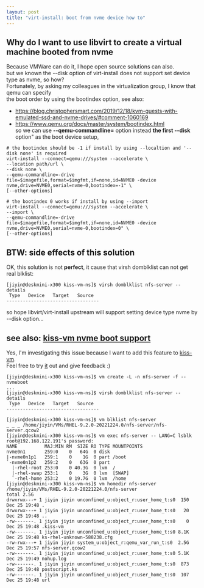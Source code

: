 ```yaml
---
layout: post
title: "virt-install: boot from nvme device how to"
---
```


## Why do I want to use libvirt to create a virtual machine booted from nvme
Because VMWare can do it, I hope open source solutions can also.  
but we known the --disk option of virt-install does not support set device type as nvme, so how?  
Fortunately, by asking my colleagues in the virtualization group, I know that qemu can specify  
the boot order by using the bootindex option, see also:  
- https://blog.christophersmart.com/2019/12/18/kvm-guests-with-emulated-ssd-and-nvme-drives/#comment-1060169  
- https://www.qemu.org/docs/master/system/bootindex.html  
so  we can use **--qemu-commandline=** option instead **the first --disk** option" as the boot device setup,  


```
# the bootindex should be -1 if install by using --localtion and '--disk none' is required
virt-install --connect=qemu:///system --accelerate \
--location path/url \
--disk none \
--qemu-commandline=-drive file=$imagefile,format=$imgfmt,if=none,id=NVME0 -device nvme,drive=NVME0,serial=nvme-0,bootindex=-1" \
[--other-options]

# the bootindex 0 works if install by using --import
virt-install --connect=qemu:///system --accelerate \
--import \
--qemu-commandline=-drive file=$imagefile,format=$imgfmt,if=none,id=NVME0 -device nvme,drive=NVME0,serial=nvme-0,bootindex=0" \
[--other-options]
```

## BTW: side effects of this solution
OK, this solution is not **perfect**, it cause that virsh domblklist can not get real blklist:  
```
[jiyin@deskmini-x300 kiss-vm-ns]$ virsh domblklist nfs-server --details
 Type   Device   Target   Source
----------------------------------

```
so hope libvirt/virt-install upstream will support setting device type nvme by --disk option...  


## see also: [kiss-vm nvme boot support](https://github.com/tcler/kiss-vm-ns/commit/3f006316a9702803fe8cd903e0a152c85743b323)
Yes, I'm investigating this issue because I want to add this feature to [kiss-vm](https://github.com/tcler/kiss-vm-ns#kiss-vm).  
Feel free to try [it](https://github.com/tcler/kiss-vm-ns#kiss-vm) out and give feedback :)
```
[jiyin@deskmini-x300 kiss-vm-ns]$ vm create -L -n nfs-server -f --nvmeboot
...
[jiyin@deskmini-x300 kiss-vm-ns]$ virsh domblklist nfs-server --details
 Type   Device   Target   Source
----------------------------------

[jiyin@deskmini-x300 kiss-vm-ns]$ vm blklist nfs-server
_ _ _ /home/jiyin/VMs/RHEL-9.2.0-20221224.0/nfs-server/nfs-server.qcow2
[jiyin@deskmini-x300 kiss-vm-ns]$ vm exec nfs-server -- LANG=C lsblk
root@192.168.122.191's password:
NAME          MAJ:MIN RM  SIZE RO TYPE MOUNTPOINTS
nvme0n1       259:0    0   64G  0 disk
|-nvme0n1p1   259:1    0    1G  0 part /boot
`-nvme0n1p2   259:2    0   63G  0 part
  |-rhel-root 253:0    0 40.3G  0 lvm  /
  |-rhel-swap 253:1    0    3G  0 lvm  [SWAP]
  `-rhel-home 253:2    0 19.7G  0 lvm  /home
[jiyin@deskmini-x300 kiss-vm-ns]$ vm homedir nfs-server
/home/jiyin/VMs/RHEL-9.2.0-20221224.0/nfs-server
total 2.5G
drwxrwx---+ 1 jiyin jiyin unconfined_u:object_r:user_home_t:s0  150 Dec 25 19:48 .
drwxrwx---+ 1 jiyin jiyin unconfined_u:object_r:user_home_t:s0   20 Dec 25 19:48 ..
-rw-------. 1 jiyin jiyin unconfined_u:object_r:user_home_t:s0    0 Dec 25 19:48 .kiss-vm
-rw-------. 1 jiyin jiyin unconfined_u:object_r:user_home_t:s0 8.1K Dec 25 19:48 ks-rhel-unknown-588238.cfg
-rw-rwx---+ 1 jiyin jiyin system_u:object_r:qemu_var_run_t:s0  2.5G Dec 25 19:57 nfs-server.qcow2
-rw-------. 1 jiyin jiyin unconfined_u:object_r:user_home_t:s0 5.1K Dec 25 19:49 nohup.log
-rw-------. 1 jiyin jiyin unconfined_u:object_r:user_home_t:s0  873 Dec 25 19:48 postscript.ks
-rw-------. 1 jiyin jiyin unconfined_u:object_r:user_home_t:s0  107 Dec 25 19:48 url
```
